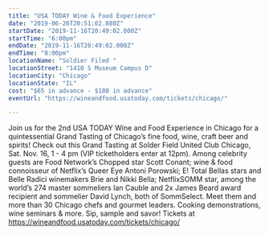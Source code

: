 ```yaml
---
title: "USA TODAY Wine & Food Experience"
date: "2019-06-26T20:51:02.880Z"
startDate: "2019-11-16T20:49:02.000Z"
startTime: "6:00pm"
endDate: "2019-11-16T20:49:02.000Z"
endTime: "8:00pm"
locationName: "Soldier Filed "
locationStreet: "1410 S Museum Campus D"
locationCity: "Chicago"
locationState: "IL"
cost: "$65 in advance - $180 in advance"
eventUrl: "https://wineandfood.usatoday.com/tickets/chicago/"

---
```


Join us for the 2nd USA TODAY Wine and Food Experience in Chicago for a quintessential Grand Tasting of Chicago’s fine food, wine, craft beer and spirits! Check out this Grand Tasting at Solder Field United Club Chicago, Sat. Nov. 16, 1 - 4 pm (VIP ticketholders enter at 12pm). Among celebrity guests are Food Network’s Chopped star Scott Conant; wine & food connoisseur of Netflix’s Queer Eye Antoni Porowski; E! Total Bellas stars and Belle Radici winemakers Brie and Nikki Bella; NetflixSOMM star, among the world’s 274 master sommeliers Ian Cauble and 2x James Beard award recipient and sommelier David Lynch, both of SommSelect. Meet them and more than 30 Chicago chefs and gourmet leaders. Cooking demonstrations, wine seminars & more. Sip, sample and savor! Tickets at https://wineandfood.usatoday.com/tickets/chicago/

